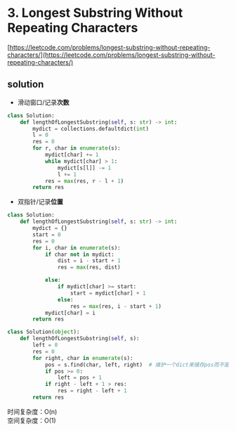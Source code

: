 # 3. Longest Substring Without Repeating Characters
[https://leetcode.com/problems/longest-substring-without-repeating-characters/](https://leetcode.com/problems/longest-substring-without-repeating-characters/)


## solution

- 滑动窗口/记录**次数**
```python
class Solution:
    def lengthOfLongestSubstring(self, s: str) -> int:
        mydict = collections.defaultdict(int)
        l = 0
        res = 0
        for r, char in enumerate(s):
            mydict[char] += 1
            while mydict[char] > 1:
                mydict[s[l]] -= 1
                l += 1
            res = max(res, r - l + 1)
        return res
```

- 双指针/记录**位置**
```python
class Solution:
    def lengthOfLongestSubstring(self, s: str) -> int:
        mydict = {}
        start = 0
        res = 0
        for i, char in enumerate(s):
            if char not in mydict:
                dist = i - start + 1
                res = max(res, dist)

            else:
                if mydict[char] >= start:
                    start = mydict[char] + 1
                else:
                    res = max(res, i - start + 1)
            mydict[char] = i
        return res
```

```python
class Solution(object):
    def lengthOfLongestSubstring(self, s):
        left = 0
        res = 0
        for right, char in enumerate(s):
            pos = s.find(char, left, right)  # 维护一个dict来储存pos而不是每次都使用find来找
            if pos >= 0:
                left = pos + 1
            if right - left + 1 > res:
                res = right - left + 1
        return res
```
时间复杂度：O(n) <br>
空间复杂度：O(1)
